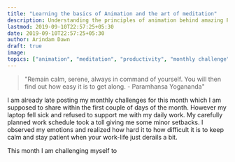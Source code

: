 ```yaml
---
title: "Learning the basics of Animation and the art of meditation"
description: Understanding the principles of animation behind amazing Pixar movies and familiarizing with the science of meditation
lastmod: 2019-09-10T22:57:25+05:30
date: 2019-09-10T22:57:25+05:30
author: Arindam Dawn
draft: true
image:
topics: ["animation", "meditation", "productivity", "monthly challenge"]
---
```


> "Remain calm, serene, always in command of yourself. You will then find out how easy it is to get along. - Paramhansa Yogananda"

I am already late posting my monthly challenges for this month which I am supposed to share within the first couple of days of the month. However my laptop fell sick and refused to support me with my daily work. My carefully planned work schedule took a toll giving me some minor setbacks. I observed my emotions and realized how hard it to how difficult it is to keep calm and stay patient when your work-life just derails a bit.

This month I am challenging myself to
